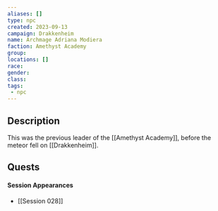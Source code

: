 ```yaml
---
aliases: []
type: npc
created: 2023-09-13
campaign: Drakkenheim
name: Archmage Adriana Modiera
faction: Amethyst Academy
group:
locations: []
race:
gender:
class:
tags:
 - npc
---
```


## Description

This was the previous leader of the [[Amethyst Academy]], before the meteor fell on [[Drakkenheim]].

## Quests
<!-- QueryToSerialize: TASK FROM "DND - Drakkenheim/Quests" WHERE !completed AND contains(outlinks, [[Archmage Adriana Modiera]]) -->

#### Session Appearances
<!-- QueryToSerialize: LIST FROM [[Archmage Adriana Modiera]] WHERE file.folder = "DND - Drakkenheim/Sessions" -->
<!-- SerializedQuery: LIST FROM [[Archmage Adriana Modiera]] WHERE file.folder = "DND - Drakkenheim/Sessions" -->
- [[Session 028]]
<!-- SerializedQuery END -->



